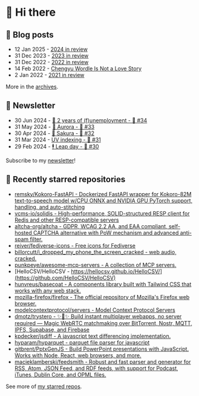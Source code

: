 # 👋 Hi there

## 📝 Blog posts

<!-- feed start -->
- 12 Jan 2025 - [2024 in review](https://cheeaun.com/blog/2025/01/2024-in-review/)
- 31 Dec 2023 - [2023 in review](https://cheeaun.com/blog/2023/12/2023-in-review/)
- 31 Dec 2022 - [2022 in review](https://cheeaun.com/blog/2022/12/2022-in-review/)
- 14 Feb 2022 - [Chengyu Wordle Is Not a Love Story](https://cheeaun.com/blog/2022/02/chengyu-wordle-is-not-a-love-story/)
- 2 Jan 2022 - [2021 in review](https://cheeaun.com/blog/2022/01/2021-in-review/)
<!-- feed end -->

More in the [archives](https://cheeaun.com/blog/archives/).

## 📰 Newsletter

<!-- newsletter start -->
- 30 Jun 2024 - [🎂 2 years of (f)unemployment - 🥫 #34](https://cheeaun.substack.com/p/2-years-of-funemployment-34)
- 31 May 2024 - [🌌 Aurora - 🥫 #33](https://cheeaun.substack.com/p/aurora-33)
- 30 Apr 2024 - [🌸 Sakura - 🥫 #32](https://cheeaun.substack.com/p/sakura-32)
- 31 Mar 2024 - [UV indexing - 🥫 #31](https://cheeaun.substack.com/p/uv-indexing-31)
- 29 Feb 2024 - [🕴️ Leap day - 🥫 #30](https://cheeaun.substack.com/p/leap-day-30)
<!-- newsletter end -->

Subscribe to my [newsletter](https://cheeaun.substack.com/)!

## 🌟 Recently starred repositories

<!-- starred repos start -->
- [remsky/Kokoro-FastAPI - Dockerized FastAPI wrapper for Kokoro-82M text-to-speech model w/CPU ONNX and NVIDIA GPU PyTorch support, handling, and auto-stitching](https://github.com/remsky/Kokoro-FastAPI)
- [vcms-io/solidis - High-performance, SOLID-structured RESP client for Redis and other RESP-compatible servers](https://github.com/vcms-io/solidis)
- [altcha-org/altcha - GDPR, WCAG 2.2 AA, and EAA compliant, self-hosted CAPTCHA alternative with PoW mechanism and advanced anti-spam filter.](https://github.com/altcha-org/altcha)
- [reiver/fediverse-icons - Free icons for Fediverse](https://github.com/reiver/fediverse-icons)
- [billorcutt/i_dropped_my_phone_the_screen_cracked - web audio, cracked.](https://github.com/billorcutt/i_dropped_my_phone_the_screen_cracked)
- [punkpeye/awesome-mcp-servers - A collection of MCP servers.](https://github.com/punkpeye/awesome-mcp-servers)
- [HelloCSV/HelloCSV - https://hellocsv.github.io/HelloCSV/](https://github.com/HelloCSV/HelloCSV)
- [hunvreus/basecoat - A components library built with Tailwind CSS that works with any web stack.](https://github.com/hunvreus/basecoat)
- [mozilla-firefox/firefox - The official repository of Mozilla's Firefox web browser.](https://github.com/mozilla-firefox/firefox)
- [modelcontextprotocol/servers - Model Context Protocol Servers](https://github.com/modelcontextprotocol/servers)
- [dmotz/trystero - ✨🤝✨ Build instant multiplayer webapps, no server required — Magic WebRTC matchmaking over BitTorrent, Nostr, MQTT, IPFS, Supabase, and Firebase](https://github.com/dmotz/trystero)
- [kpdecker/jsdiff - A javascript text differencing implementation.](https://github.com/kpdecker/jsdiff)
- [hyparam/hyparquet - parquet file parser for javascript](https://github.com/hyparam/hyparquet)
- [gitbrent/PptxGenJS - Build PowerPoint presentations with JavaScript. Works with Node, React, web browsers, and more.](https://github.com/gitbrent/PptxGenJS)
- [macieklamberski/feedsmith - Robust and fast parser and generator for RSS, Atom, JSON Feed, and RDF feeds, with support for Podcast, iTunes, Dublin Core, and OPML files.](https://github.com/macieklamberski/feedsmith)
<!-- starred repos end -->

See more of [my starred repos](https://github.com/stars/cheeaun/).

